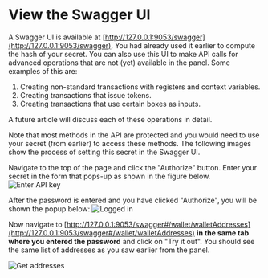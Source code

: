 # View the Swagger UI

A Swagger UI is available at [http://127.0.0.1:9053/swagger](http://127.0.0.1:9053/swagger). You had already used it earlier to compute the hash of your secret. 
You can also use this UI to make API calls for advanced operations that are not (yet) available in the panel. Some examples of this are:

1. Creating non-standard transactions with registers and context variables.
2. Creating transactions that issue tokens.
3. Creating transactions that use certain boxes as inputs. 

A future article will discuss each of these operations in detail. 

Note that most methods in the API are protected and you would need to use your secret (from earlier) to access these methods. The following images show the process of setting this secret in the Swagger UI.

Navigate to the top of the page and click the "Authorize" button. Enter your secret in the form that pops-up as shown in the figure below.
![Enter API key](https://user-images.githubusercontent.com/23208922/69916784-450e6a80-1485-11ea-9bb5-681438d11970.png)

After the password is entered and you have clicked "Authorize", you will be shown the popup below:
![Logged in](https://user-images.githubusercontent.com/23208922/69916787-4a6bb500-1485-11ea-90c8-39b274d0f36d.png)

Now navigate to [http://127.0.0.1:9053/swagger#/wallet/walletAddresses](http://127.0.0.1:9053/swagger#/wallet/walletAddresses) **in the same tab where you entered the password** and click on "Try it out". You should see the same list of addresses as you saw earlier from the panel. 

![Get addresses](https://user-images.githubusercontent.com/23208922/69916855-f9a88c00-1485-11ea-8705-887ccffe6471.png)